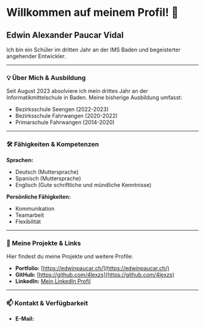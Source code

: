 # Willkommen auf meinem Profil! 👋

## Edwin Alexander Paucar Vidal

Ich bin ein Schüler im dritten Jahr an der IMS Baden und begeisterter angehender Entwickler.

---

### 💡 Über Mich & Ausbildung

Seit August 2023 absolviere ich mein drittes Jahr an der Informatikmittelschule in Baden. Meine bisherige Ausbildung umfasst:
* Bezirksschule Seengen (2022-2023)
* Bezirksschule Fahrwangen (2020-2022)
* Primarschule Fahrwangen (2014-2020)

---

### 🛠️ Fähigkeiten & Kompetenzen

**Sprachen:**
* Deutsch (Muttersprache)
* Spanisch (Muttersprache)
* Englisch (Gute schriftliche und mündliche Kenntnisse)

**Persönliche Fähigkeiten:**
* Kommunikation
* Teamarbeit
* Flexibilität

---

### 🚀 Meine Projekte & Links

Hier findest du meine Projekte und weitere Profile:
* **Portfolio:** [https://edwinpaucar.ch/](https://edwinpaucar.ch/)
* **GitHub:** [https://github.com/4lexzs](https://github.com/4lexzs)
* **LinkedIn:** [Mein LinkedIn Profil](https://www.linkedin.com/in/edwin-alexander-paucar-vidal-58a26a317/)

---

### 📫 Kontakt & Verfügbarkeit

* **E-Mail:**
